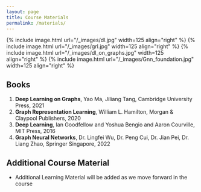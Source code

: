```yaml
---
layout: page
title: Course Materials
permalink: /materials/
---
```


{% include image.html url="/_images/dl.jpg" width=125 align="right" %}
{% include image.html url="/_images/grl.jpg" width=125 align="right" %}
{% include image.html url="/_images/dl_on_graphs.jpg" width=125 align="right" %}
{% include image.html url="/_images/Gnn_foundation.jpg" width=125 align="right" %}


## Books

1. **Deep Learning on Graphs**, Yao Ma, Jiliang Tang, Cambridge University Press, 2021
2. **Graph Representation Learning**, William L. Hamilton, Morgan & Claypool Publishers, 2020
3. **Deep Learning**, Ian Goodfellow and Yoshua Bengio and Aaron Courville, MIT Press, 2016
4. **Graph Neural Networks**, Dr. Lingfei Wu, Dr. Peng Cui, Dr. Jian Pei, Dr. Liang Zhao, Springer Singapore, 2022


## Additional Course Material

* Additional Learning Material will be added as we move forward in the course
